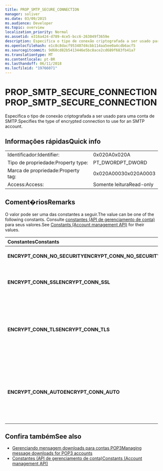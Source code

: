 ```yaml
---
title: PROP_SMTP_SECURE_CONNECTION
manager: soliver
ms.date: 03/09/2015
ms.audience: Developer
ms.topic: overview
localization_priority: Normal
ms.assetid: e316a424-d789-4ce5-bcc6-263049f3659e
description: Especifica o tipo de conexão criptografada a ser usado para uma conta de SMTP.
ms.openlocfilehash: e1c8c8dacf953407d4cbb114aa5ee0a4cdb6acf5
ms.sourcegitcommit: 9d60cd82b5413446e5bc8ace2cd689f683fb41a7
ms.translationtype: MT
ms.contentlocale: pt-BR
ms.lasthandoff: 06/11/2018
ms.locfileid: "19766071"
---
```

# <a name="propsmtpsecureconnection"></a><span data-ttu-id="d8a9d-103">PROP_SMTP_SECURE_CONNECTION</span><span class="sxs-lookup"><span data-stu-id="d8a9d-103">PROP_SMTP_SECURE_CONNECTION</span></span>

<span data-ttu-id="d8a9d-104">Especifica o tipo de conexão criptografada a ser usado para uma conta de SMTP.</span><span class="sxs-lookup"><span data-stu-id="d8a9d-104">Specifies the type of encrypted connection to use for an SMTP account.</span></span>
  
## <a name="quick-info"></a><span data-ttu-id="d8a9d-105">Informações rápidas</span><span class="sxs-lookup"><span data-stu-id="d8a9d-105">Quick info</span></span>

|||
|:-----|:-----|
|<span data-ttu-id="d8a9d-106">Identificador:</span><span class="sxs-lookup"><span data-stu-id="d8a9d-106">Identifier:</span></span>  <br/> |<span data-ttu-id="d8a9d-107">0x020A</span><span class="sxs-lookup"><span data-stu-id="d8a9d-107">0x020A</span></span>  <br/> |
|<span data-ttu-id="d8a9d-108">Tipo de propriedade:</span><span class="sxs-lookup"><span data-stu-id="d8a9d-108">Property type:</span></span>  <br/> |<span data-ttu-id="d8a9d-109">PT_DWORD</span><span class="sxs-lookup"><span data-stu-id="d8a9d-109">PT_DWORD</span></span>  <br/> |
|<span data-ttu-id="d8a9d-110">Marca de propriedade:</span><span class="sxs-lookup"><span data-stu-id="d8a9d-110">Property tag:</span></span>  <br/> |<span data-ttu-id="d8a9d-111">0x020A0003</span><span class="sxs-lookup"><span data-stu-id="d8a9d-111">0x020A0003</span></span>  <br/> |
|<span data-ttu-id="d8a9d-112">Access:</span><span class="sxs-lookup"><span data-stu-id="d8a9d-112">Access:</span></span>  <br/> |<span data-ttu-id="d8a9d-113">Somente leitura</span><span class="sxs-lookup"><span data-stu-id="d8a9d-113">Read-only</span></span>  <br/> |
   
## <a name="remarks"></a><span data-ttu-id="d8a9d-114">Coment�rios</span><span class="sxs-lookup"><span data-stu-id="d8a9d-114">Remarks</span></span>

<span data-ttu-id="d8a9d-115">O valor pode ser uma das constantes a seguir.</span><span class="sxs-lookup"><span data-stu-id="d8a9d-115">The value can be one of the following constants.</span></span> <span data-ttu-id="d8a9d-116">Consulte [constantes (API de gerenciamento de conta)](constants-account-management-api.md) para seus valores.</span><span class="sxs-lookup"><span data-stu-id="d8a9d-116">See [Constants (Account management API)](constants-account-management-api.md) for their values.</span></span> 
  
|<span data-ttu-id="d8a9d-117">**Constantes**</span><span class="sxs-lookup"><span data-stu-id="d8a9d-117">**Constants**</span></span>|<span data-ttu-id="d8a9d-118">**Descrição**</span><span class="sxs-lookup"><span data-stu-id="d8a9d-118">**Description**</span></span>|
|:-----|:-----|
|<span data-ttu-id="d8a9d-119">**ENCRYPT_CONN_NO_SECURITY**</span><span class="sxs-lookup"><span data-stu-id="d8a9d-119">**ENCRYPT_CONN_NO_SECURITY**</span></span> <br/> |<span data-ttu-id="d8a9d-120">Não use qualquer criptografia.</span><span class="sxs-lookup"><span data-stu-id="d8a9d-120">Do not use any encryption.</span></span>  <br/> |
|<span data-ttu-id="d8a9d-121">**ENCRYPT_CONN_SSL**</span><span class="sxs-lookup"><span data-stu-id="d8a9d-121">**ENCRYPT_CONN_SSL**</span></span> <br/> |<span data-ttu-id="d8a9d-122">Use a criptografia de camada de soquete seguro (SSL).</span><span class="sxs-lookup"><span data-stu-id="d8a9d-122">Use Secure Socket Layer (SSL) encryption.</span></span>  <br/> |
|<span data-ttu-id="d8a9d-123">**ENCRYPT_CONN_TLS**</span><span class="sxs-lookup"><span data-stu-id="d8a9d-123">**ENCRYPT_CONN_TLS**</span></span> <br/> |<span data-ttu-id="d8a9d-124">Use o protocolo de autenticação e criptografia de segurança de camada de transporte (TLS).</span><span class="sxs-lookup"><span data-stu-id="d8a9d-124">Use Transport Layer Security (TLS) encryption and authentication protocol.</span></span>  <br/> |
|<span data-ttu-id="d8a9d-125">**ENCRYPT_CONN_AUTO**</span><span class="sxs-lookup"><span data-stu-id="d8a9d-125">**ENCRYPT_CONN_AUTO**</span></span> <br/> |<span data-ttu-id="d8a9d-126">Detectar automaticamente e usar o método de criptografia suportado pelo servidor de email.</span><span class="sxs-lookup"><span data-stu-id="d8a9d-126">Automatically detect and use the encryption method supported by the mail server.</span></span>  <br/> |
   
## <a name="see-also"></a><span data-ttu-id="d8a9d-127">Confira também</span><span class="sxs-lookup"><span data-stu-id="d8a9d-127">See also</span></span>

- [<span data-ttu-id="d8a9d-128">Gerenciando mensagem downloads para contas POP3</span><span class="sxs-lookup"><span data-stu-id="d8a9d-128">Managing message downloads for POP3 accounts</span></span>](managing-message-downloads-for-pop3-accounts.md) 
- [<span data-ttu-id="d8a9d-129">Constantes (API de gerenciamento de conta)</span><span class="sxs-lookup"><span data-stu-id="d8a9d-129">Constants (Account management API)</span></span>](constants-account-management-api.md)

